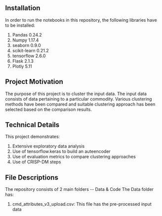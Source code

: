 ## Installation ##
In order to run the notebooks in this repository, the following libraries have to be installed:
1) Pandas 0.24.2
2) Numpy 1.17.4
3) seaborn 0.9.0
4) scikit-learn 0.21.2
5) tensorflow 2.6.0
6) Flask 2.1.3
7) Plotly 5.11

## Project Motivation ##
The purpose of this project is to cluster the input data. The input data consists of data pertaining to a particular commodity. Various clustering methods have been compared and suitable clustering approach has been selected based on the comparison results. 

## Technical Details ##
This project demonstrates:
1) Extensive exploratory data analysis
2) Use of tensorflow.keras to build an auteencoder
3) Use of evaluation metrics to compare clustering approaches
4) Use of CRISP-DM steps

## File Descriptions ##
The repository consists of 2 main folders -- Data & Code
The Data folder has:
1) cmd_attributes_v3_upload.csv: This file has the pre-processed input data

The Code folder has:
1) CMD_Clustering_Steps1_2.ipynb: This is a jupyter notebook showing the first 2 steps of CRISP-DM (Business & data understanding)
2) CMD_Clustering_Steps3_5.ipynb: This is a jupyter notebook showing steps 3, 4 and 5 of CRISP-DM (Data preparation, modeling & evaluation)
3) cmd_data_output.csv: csv file with cluster information and is used in the python script
4) CMD_Clustering_Deploy_Step6.py: This is a python script for a web-app showing details about the clusters
5) index.html & chart_4.html: HTML templates used in the webapp

Steps for running the python script:
1) cd SKU clusters
2) python ./Code/CMD_Clustering_Deploy_Step6.py

## Acknowledgements ##
Thanks to Python open source community for creating valuable libraries used in this project. <br>
